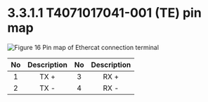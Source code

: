 # 3.3.1.1 T4071017041-001 (TE) pin map

![Figure 16 Pin map of Ethercat connection terminal](../../../.gitbook/assets/t_pin_map\_1.png)

| **No** | **Description** | **No** | **Description** |
| :----: | :-------------: | :----: | :-------------: |
|    1   |       TX +      |    3   |       RX +      |
|    2   |       TX -      |    4   |       RX -      |
